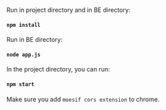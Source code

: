 Run in project directory and in BE directory:
#### `npm install`


Run in BE directory:
#### `node app.js`


In the project directory, you can run:
#### `npm start`


Make sure you add `moesif cors extension` to chrome.
